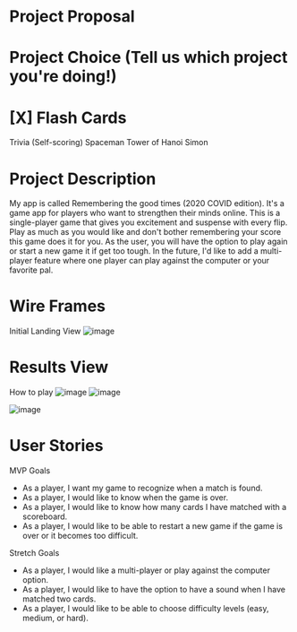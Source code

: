 # Project Proposal

# Project Choice (Tell us which project you're doing!)

# [X] Flash Cards
   Trivia (Self-scoring)
   Spaceman
   Tower of Hanoi
   Simon

# Project Description

My app is called Remembering the good times (2020 COVID edition). It's a game app for players who want to strengthen their minds online. This is a single-player game that gives you excitement and suspense with every flip. Play as much as you would like and don't bother remembering your score this game does it for you. As the user, you will have the option to play again or start a new game it if get too tough. In the future, I'd like to add a multi-player feature where one player can play against the computer or your favorite pal.

# Wire Frames
Initial Landing View
![image](https://media.git.generalassemb.ly/user/28645/files/69da8400-c297-11ea-8145-5f9ef627f528)


# Results View
How to play
![image](https://media.git.generalassemb.ly/user/28645/files/e1101800-c297-11ea-8a9a-fb6075af07fc)
![image](https://media.git.generalassemb.ly/user/28645/files/82976980-c298-11ea-95fe-1ad5218ad08b)

![image](https://media.git.generalassemb.ly/user/28645/files/5aa90580-c29a-11ea-8e28-9b15a3642482)

# User Stories

MVP Goals

- As a player, I want my game to recognize when a match is found.
- As a player, I would like to know when the game is over.
- As a player, I would like to know how many cards I have matched with a scoreboard.
- As a player, I would like to be able to restart a new game if the game is over or it becomes too difficult.

Stretch Goals

- As a player, I would like a multi-player or play against the computer option.
- As a player, I would like to have the option to have a sound when I have matched two cards.
- As a player, I would like to be able to choose difficulty levels (easy, medium, or hard).
